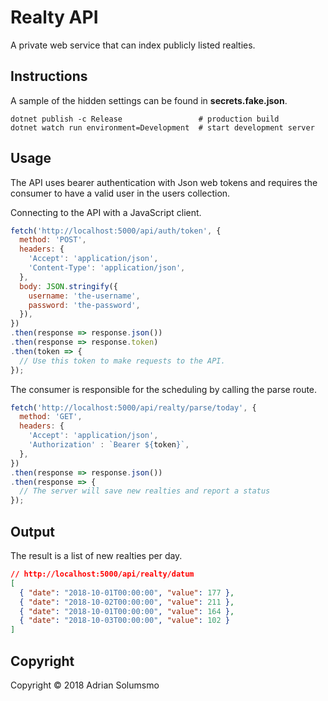 # Realty API

A private web service that can index publicly listed realties.  

## Instructions
A sample of the hidden settings can be found in **secrets.fake.json**.  

```
dotnet publish -c Release                 # production build
dotnet watch run environment=Development  # start development server
```

## Usage
The API uses bearer authentication with Json web tokens and requires the  
consumer to have a valid user in the users collection.  

Connecting to the API with a JavaScript client.

```javascript
fetch('http://localhost:5000/api/auth/token', {
  method: 'POST',
  headers: {
    'Accept': 'application/json',
    'Content-Type': 'application/json',
  },
  body: JSON.stringify({
    username: 'the-username',
    password: 'the-password',
  }),
})
.then(response => response.json())
.then(response => response.token)
.then(token => {
  // Use this token to make requests to the API.
});
```

The consumer is responsible for the scheduling by calling the parse route.  
```javascript
fetch('http://localhost:5000/api/realty/parse/today', {
  method: 'GET',
  headers: {
    'Accept': 'application/json',
    'Authorization' : `Bearer ${token}`,
  },
})
.then(response => response.json())
.then(response => {
  // The server will save new realties and report a status
});
```

## Output
The result is a list of new realties per day.

```json
// http://localhost:5000/api/realty/datum
[
  { "date": "2018-10-01T00:00:00", "value": 177 },
  { "date": "2018-10-02T00:00:00", "value": 211 },
  { "date": "2018-10-01T00:00:00", "value": 164 },
  { "date": "2018-10-03T00:00:00", "value": 102 }
]
```

## Copyright

Copyright © 2018 Adrian Solumsmo
